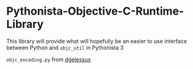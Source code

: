 # Pythonista-Objective-C-Runtime-Library
This library will provide what will hopefully be an easier to use interface between Python and `objc_util` in Pythonista 3

`objc_encoding.py` from [dgelessus](https://github.com/dgelessus)
